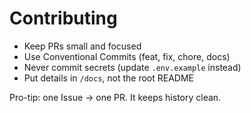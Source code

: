 # Contributing

- Keep PRs small and focused
- Use Conventional Commits (feat, fix, chore, docs)
- Never commit secrets (update `.env.example` instead)
- Put details in `/docs`, not the root README

Pro-tip: one Issue → one PR. It keeps history clean.